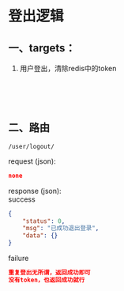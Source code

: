 # 登出逻辑

## 一、targets：
1. 用户登出，清除redis中的token

<br><br><br>

## 二、路由
```
/user/logout/
```
request (json):
```json
none
```
response (json):<br>
success
```json
{
    "status": 0,
    "msg": "已成功退出登录",
    "data": {}
}
```
failure
```json
重复登出无所谓，返回成功即可
没有token，也返回成功就行
```